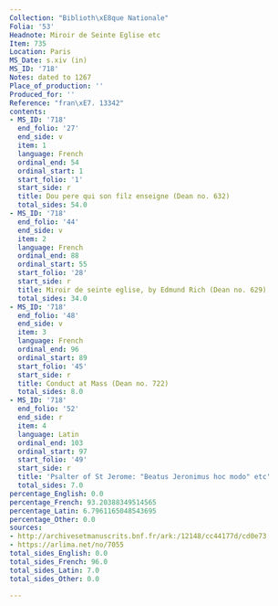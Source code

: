 ```yaml
---
Collection: "Biblioth\xE8que Nationale"
Folia: '53'
Headnote: Miroir de Seinte Eglise etc
Item: 735
Location: Paris
MS_Date: s.xiv (in)
MS_ID: '718'
Notes: dated to 1267
Place_of_production: ''
Produced_for: ''
Reference: "fran\xE7. 13342"
contents:
- MS_ID: '718'
  end_folio: '27'
  end_side: v
  item: 1
  language: French
  ordinal_end: 54
  ordinal_start: 1
  start_folio: '1'
  start_side: r
  title: Dou pere qui son filz enseigne (Dean no. 632)
  total_sides: 54.0
- MS_ID: '718'
  end_folio: '44'
  end_side: v
  item: 2
  language: French
  ordinal_end: 88
  ordinal_start: 55
  start_folio: '28'
  start_side: r
  title: Miroir de seinte eglise, by Edmund Rich (Dean no. 629)
  total_sides: 34.0
- MS_ID: '718'
  end_folio: '48'
  end_side: v
  item: 3
  language: French
  ordinal_end: 96
  ordinal_start: 89
  start_folio: '45'
  start_side: r
  title: Conduct at Mass (Dean no. 722)
  total_sides: 8.0
- MS_ID: '718'
  end_folio: '52'
  end_side: r
  item: 4
  language: Latin
  ordinal_end: 103
  ordinal_start: 97
  start_folio: '49'
  start_side: r
  title: 'Psalter of St Jerome: "Beatus Jeronimus hoc modo" etc'
  total_sides: 7.0
percentage_English: 0.0
percentage_French: 93.20388349514565
percentage_Latin: 6.7961165048543695
percentage_Other: 0.0
sources:
- http://archivesetmanuscrits.bnf.fr/ark:/12148/cc44177d/cd0e73
- https://arlima.net/no/7055
total_sides_English: 0.0
total_sides_French: 96.0
total_sides_Latin: 7.0
total_sides_Other: 0.0

---
```

